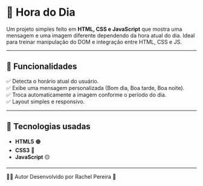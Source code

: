 # 📆 Hora do Dia

Um projeto simples feito em **HTML, CSS e JavaScript** que mostra uma mensagem e uma imagem diferente dependendo da hora atual do dia. Ideal para treinar manipulação do DOM e integração entre HTML, CSS e JS.

---

## 🚀 Funcionalidades

✅ Detecta o horário atual do usuário.  
✅ Exibe uma mensagem personalizada (Bom dia, Boa tarde, Boa noite).  
✅ Troca automaticamente a imagem conforme o período do dia.  
✅ Layout simples e responsivo.

---

## 📂 Tecnologias usadas

- **HTML5** 🟠  
- **CSS3** 🔵  
- **JavaScript** 🟡  

---

👩‍💻 Autor
Desenvolvido por Rachel Pereira 💛



